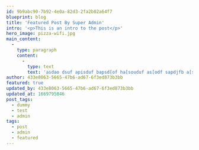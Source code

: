 ```yaml
---
id: 9b9abc90-7b92-4e0a-82d3-2fa2b02a64f7
blueprint: blog
title: 'Featured Post By Super Admin'
intro: '<p>This is an intro to the post</p>'
hero_image: pizza-wifi.jpg
main_content:
  -
    type: paragraph
    content:
      -
        type: text
        text: 'asdao dsuf apisduf bapsd[of ha[souduf as[odf sapdjfb a[sdjfpiasdjf '
author: 433e8063-5665-47b6-ad67-6f3ed873b3bb
featured: true
updated_by: 433e8063-5665-47b6-ad67-6f3ed873b3bb
updated_at: 1669795846
post_tags:
  - dummy
  - test
  - admin
tags:
  - post
  - admin
  - featured
---
```

